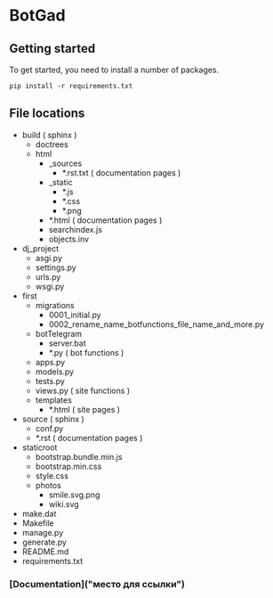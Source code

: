 # BotGad

## Getting started

To get started, you need to install a number of packages.
```
pip install -r requirements.txt
```
## File locations

* build ( sphinx )
    * doctrees
    * html
      * _sources
        * *.rst.txt ( documentation pages )
      * _static
        * *.js
        * *.css
        * *.png
      * *.html ( documentation pages )
      * searchindex.js
      * objects.inv
* dj_project
    * asgi.py
    * settings.py
    * urls.py
    * wsgi.py
* first
    * migrations
        * 0001_initial.py
        * 0002_rename_name_botfunctions_file_name_and_more.py
    * botTelegram
      * server.bat
      * *.py ( bot functions )
    * apps.py
    * models.py
    * tests.py
    * views.py ( site functions )
    * templates
      * *.html ( site pages )
* source ( sphinx )
    * conf.py
    * *.rst ( documentation pages )
* staticroot
    * bootstrap.bundle.min.js
    * bootstrap.min.css
    * style.css
    * photos
      * smile.svg.png
      * wiki.svg
* make.dat
* Makefile
* manage.py
* generate.py
* README.md
* requirements.txt

### [Documentation]("место для ссылки")

